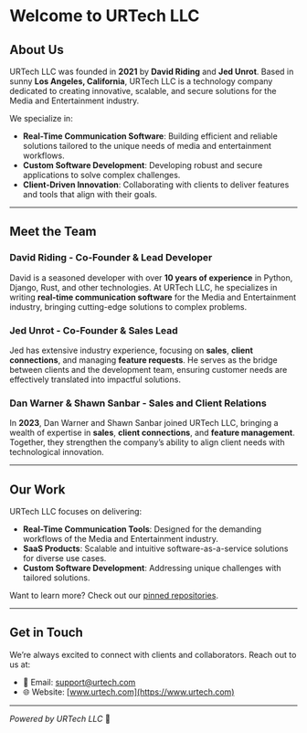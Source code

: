 # Welcome to URTech LLC

## About Us
URTech LLC was founded in **2021** by **David Riding** and **Jed Unrot**. Based in sunny **Los Angeles, California**, URTech LLC is a technology company dedicated to creating innovative, scalable, and secure solutions for the Media and Entertainment industry.

We specialize in:
- **Real-Time Communication Software**: Building efficient and reliable solutions tailored to the unique needs of media and entertainment workflows.
- **Custom Software Development**: Developing robust and secure applications to solve complex challenges.
- **Client-Driven Innovation**: Collaborating with clients to deliver features and tools that align with their goals.

---

## Meet the Team

### **David Riding** - Co-Founder & Lead Developer
David is a seasoned developer with over **10 years of experience** in Python, Django, Rust, and other technologies. At URTech LLC, he specializes in writing **real-time communication software** for the Media and Entertainment industry, bringing cutting-edge solutions to complex problems.

### **Jed Unrot** - Co-Founder & Sales Lead
Jed has extensive industry experience, focusing on **sales**, **client connections**, and managing **feature requests**. He serves as the bridge between clients and the development team, ensuring customer needs are effectively translated into impactful solutions.

### **Dan Warner & Shawn Sanbar** - Sales and Client Relations
In **2023**, Dan Warner and Shawn Sanbar joined URTech LLC, bringing a wealth of expertise in **sales**, **client connections**, and **feature management**. Together, they strengthen the company’s ability to align client needs with technological innovation.

---

## Our Work
URTech LLC focuses on delivering:
- **Real-Time Communication Tools**: Designed for the demanding workflows of the Media and Entertainment industry.
- **SaaS Products**: Scalable and intuitive software-as-a-service solutions for diverse use cases.
- **Custom Software Development**: Addressing unique challenges with tailored solutions.

Want to learn more? Check out our [pinned repositories](https://github.com/URTech-LLC).

---

## Get in Touch
We’re always excited to connect with clients and collaborators. Reach out to us at:
- 📧 Email: [support@urtech.com](mailto:support@urtech.com)
- 🌐 Website: [www.urtech.com](https://www.urtech.com)

---

*Powered by URTech LLC* 🚀
